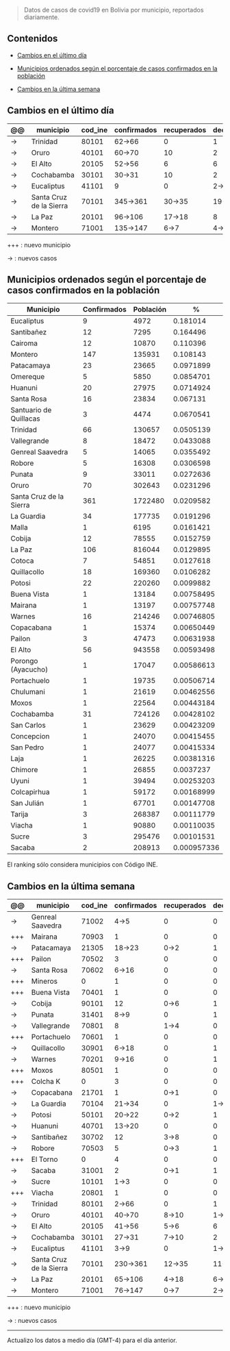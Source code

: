 > Datos de casos de covid19 en Bolivia por municipio, reportados diariamente.


## Contenidos

- [Cambios en el último día](#cambios-en-el-último-día)

- [Municipios ordenados según el porcentaje de casos confirmados en la población](#municipios-ordenados-según-el-porcentaje-de-casos-confirmados-en-la-población)

- [Cambios en la última semana](#cambios-en-la-última-semana)




## Cambios en el último día


<table>
<thead>
<tr class="header"><th>@@</th><th>municipio</th><th>cod_ine</th><th>confirmados</th><th>recuperados</th><th>decesos</th></tr>
</thead>
<tbody>
<tr class="modify"><td class="modify">→</td><td>Trinidad</td><td>80101</td><td class="modify">62→66</td><td>0</td><td>1</td></tr>
<tr class="modify"><td class="modify">→</td><td>Oruro</td><td>40101</td><td class="modify">60→70</td><td>10</td><td>2</td></tr>
<tr class="modify"><td class="modify">→</td><td>El Alto</td><td>20105</td><td class="modify">52→56</td><td>6</td><td>6</td></tr>
<tr class="modify"><td class="modify">→</td><td>Cochabamba</td><td>30101</td><td class="modify">30→31</td><td>10</td><td>2</td></tr>
<tr class="modify"><td class="modify">→</td><td>Eucaliptus</td><td>41101</td><td>9</td><td>0</td><td class="modify">2→4</td></tr>
<tr class="modify"><td class="modify">→</td><td>Santa Cruz de la Sierra</td><td>70101</td><td class="modify">345→361</td><td class="modify">30→35</td><td class="modify">19→20</td></tr>
<tr class="modify"><td class="modify">→</td><td>La Paz</td><td>20101</td><td class="modify">96→106</td><td class="modify">17→18</td><td>8</td></tr>
<tr class="modify"><td class="modify">→</td><td>Montero</td><td>71001</td><td class="modify">135→147</td><td class="modify">6→7</td><td class="modify">4→5</td></tr>
</tbody>
</table>


+++ : nuevo municipio

→ : nuevos casos


## Municipios ordenados según el porcentaje de casos confirmados en la población


| Municipio               |   Confirmados |   Población |           % |
|-------------------------|---------------|-------------|-------------|
| Eucaliptus              |             9 |        4972 | 0.181014    |
| Santibañez              |            12 |        7295 | 0.164496    |
| Cairoma                 |            12 |       10870 | 0.110396    |
| Montero                 |           147 |      135931 | 0.108143    |
| Patacamaya              |            23 |       23665 | 0.0971899   |
| Omereque                |             5 |        5850 | 0.0854701   |
| Huanuni                 |            20 |       27975 | 0.0714924   |
| Santa Rosa              |            16 |       23834 | 0.067131    |
| Santuario de Quillacas  |             3 |        4474 | 0.0670541   |
| Trinidad                |            66 |      130657 | 0.0505139   |
| Vallegrande             |             8 |       18472 | 0.0433088   |
| Genreal Saavedra        |             5 |       14065 | 0.0355492   |
| Robore                  |             5 |       16308 | 0.0306598   |
| Punata                  |             9 |       33011 | 0.0272636   |
| Oruro                   |            70 |      302643 | 0.0231296   |
| Santa Cruz de la Sierra |           361 |     1722480 | 0.0209582   |
| La Guardia              |            34 |      177735 | 0.0191296   |
| Malla                   |             1 |        6195 | 0.0161421   |
| Cobija                  |            12 |       78555 | 0.0152759   |
| La Paz                  |           106 |      816044 | 0.0129895   |
| Cotoca                  |             7 |       54851 | 0.0127618   |
| Quillacollo             |            18 |      169360 | 0.0106282   |
| Potosi                  |            22 |      220260 | 0.0099882   |
| Buena Vista             |             1 |       13184 | 0.00758495  |
| Mairana                 |             1 |       13197 | 0.00757748  |
| Warnes                  |            16 |      214246 | 0.00746805  |
| Copacabana              |             1 |       15374 | 0.00650449  |
| Pailon                  |             3 |       47473 | 0.00631938  |
| El Alto                 |            56 |      943558 | 0.00593498  |
| Porongo (Ayacucho)      |             1 |       17047 | 0.00586613  |
| Portachuelo             |             1 |       19735 | 0.00506714  |
| Chulumani               |             1 |       21619 | 0.00462556  |
| Moxos                   |             1 |       22564 | 0.00443184  |
| Cochabamba              |            31 |      724126 | 0.00428102  |
| San Carlos              |             1 |       23629 | 0.00423209  |
| Concepcion              |             1 |       24070 | 0.00415455  |
| San Pedro               |             1 |       24077 | 0.00415334  |
| Laja                    |             1 |       26225 | 0.00381316  |
| Chimore                 |             1 |       26855 | 0.0037237   |
| Uyuni                   |             1 |       39494 | 0.00253203  |
| Colcapirhua             |             1 |       59172 | 0.00168999  |
| San Julián              |             1 |       67701 | 0.00147708  |
| Tarija                  |             3 |      268387 | 0.00111779  |
| Viacha                  |             1 |       90880 | 0.00110035  |
| Sucre                   |             3 |      295476 | 0.00101531  |
| Sacaba                  |             2 |      208913 | 0.000957336 |

El ranking sólo considera municipios con Código INE.


## Cambios en la última semana


<table>
<thead>
<tr class="header"><th>@@</th><th>municipio</th><th>cod_ine</th><th>confirmados</th><th>recuperados</th><th>decesos</th></tr>
</thead>
<tbody>
<tr class="modify"><td class="modify">→</td><td>Genreal Saavedra</td><td>71002</td><td class="modify">4→5</td><td>0</td><td>0</td></tr>
<tr class="add"><td>+++</td><td>Mairana</td><td>70903</td><td>1</td><td>0</td><td>0</td></tr>
<tr class="modify"><td class="modify">→</td><td>Patacamaya</td><td>21305</td><td class="modify">18→23</td><td class="modify">0→2</td><td>1</td></tr>
<tr class="add"><td>+++</td><td>Pailon</td><td>70502</td><td>3</td><td>0</td><td>0</td></tr>
<tr class="modify"><td class="modify">→</td><td>Santa Rosa</td><td>70602</td><td class="modify">6→16</td><td>0</td><td>0</td></tr>
<tr class="add"><td>+++</td><td>Mineros</td><td>0</td><td>1</td><td>0</td><td>0</td></tr>
<tr class="add"><td>+++</td><td>Buena Vista</td><td>70401</td><td>1</td><td>0</td><td>0</td></tr>
<tr class="modify"><td class="modify">→</td><td>Cobija</td><td>90101</td><td>12</td><td class="modify">0→6</td><td>1</td></tr>
<tr class="modify"><td class="modify">→</td><td>Punata</td><td>31401</td><td class="modify">8→9</td><td>0</td><td>1</td></tr>
<tr class="modify"><td class="modify">→</td><td>Vallegrande</td><td>70801</td><td>8</td><td class="modify">1→4</td><td>0</td></tr>
<tr class="add"><td>+++</td><td>Portachuelo</td><td>70601</td><td>1</td><td>0</td><td>0</td></tr>
<tr class="modify"><td class="modify">→</td><td>Quillacollo</td><td>30901</td><td class="modify">6→18</td><td>0</td><td>1</td></tr>
<tr class="modify"><td class="modify">→</td><td>Warnes</td><td>70201</td><td class="modify">9→16</td><td>0</td><td>1</td></tr>
<tr class="add"><td>+++</td><td>Moxos</td><td>80501</td><td>1</td><td>0</td><td>0</td></tr>
<tr class="add"><td>+++</td><td>Colcha K</td><td>0</td><td>3</td><td>0</td><td>0</td></tr>
<tr class="modify"><td class="modify">→</td><td>Copacabana</td><td>21701</td><td>1</td><td class="modify">0→1</td><td>0</td></tr>
<tr class="modify"><td class="modify">→</td><td>La Guardia</td><td>70104</td><td class="modify">21→34</td><td>0</td><td class="modify">1→2</td></tr>
<tr class="modify"><td class="modify">→</td><td>Potosi</td><td>50101</td><td class="modify">20→22</td><td class="modify">0→2</td><td>1</td></tr>
<tr class="modify"><td class="modify">→</td><td>Huanuni</td><td>40701</td><td class="modify">13→20</td><td>0</td><td>0</td></tr>
<tr class="modify"><td class="modify">→</td><td>Santibañez</td><td>30702</td><td>12</td><td class="modify">3→8</td><td>0</td></tr>
<tr class="modify"><td class="modify">→</td><td>Robore</td><td>70503</td><td>5</td><td class="modify">0→3</td><td>1</td></tr>
<tr class="add"><td>+++</td><td>El Torno</td><td>0</td><td>4</td><td>0</td><td>0</td></tr>
<tr class="modify"><td class="modify">→</td><td>Sacaba</td><td>31001</td><td>2</td><td class="modify">0→1</td><td>1</td></tr>
<tr class="modify"><td class="modify">→</td><td>Sucre</td><td>10101</td><td class="modify">1→3</td><td>0</td><td>0</td></tr>
<tr class="add"><td>+++</td><td>Viacha</td><td>20801</td><td>1</td><td>0</td><td>0</td></tr>
<tr class="modify"><td class="modify">→</td><td>Trinidad</td><td>80101</td><td class="modify">2→66</td><td>0</td><td>1</td></tr>
<tr class="modify"><td class="modify">→</td><td>Oruro</td><td>40101</td><td class="modify">40→70</td><td class="modify">8→10</td><td class="modify">1→2</td></tr>
<tr class="modify"><td class="modify">→</td><td>El Alto</td><td>20105</td><td class="modify">41→56</td><td class="modify">5→6</td><td>6</td></tr>
<tr class="modify"><td class="modify">→</td><td>Cochabamba</td><td>30101</td><td class="modify">27→31</td><td class="modify">7→10</td><td>2</td></tr>
<tr class="modify"><td class="modify">→</td><td>Eucaliptus</td><td>41101</td><td class="modify">3→9</td><td>0</td><td class="modify">1→4</td></tr>
<tr class="modify"><td class="modify">→</td><td>Santa Cruz de la Sierra</td><td>70101</td><td class="modify">230→361</td><td class="modify">12→35</td><td class="modify">11→20</td></tr>
<tr class="modify"><td class="modify">→</td><td>La Paz</td><td>20101</td><td class="modify">65→106</td><td class="modify">4→18</td><td class="modify">6→8</td></tr>
<tr class="modify"><td class="modify">→</td><td>Montero</td><td>71001</td><td class="modify">76→147</td><td class="modify">0→7</td><td class="modify">2→5</td></tr>
</tbody>
</table>


+++ : nuevo municipio

→ : nuevos casos




---

Actualizo los datos a medio día (GMT-4) para el día anterior.
